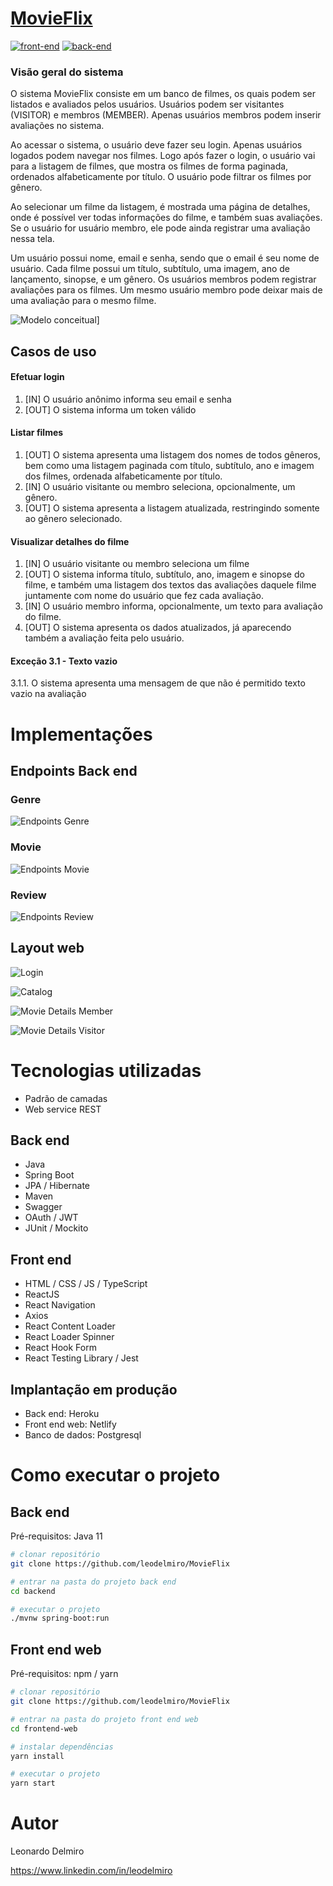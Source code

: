 # [MovieFlix](https://leodelmiro-movieflix.netlify.app/)

[![front-end](https://img.shields.io/badge/front--end-react-blue)](https://github.com/leodelmiro/MovieFlix/tree/main/frontend-web)
[![back-end](https://img.shields.io/badge/back--end-spring-green)](https://github.com/leodelmiro/MovieFlix/tree/main/backend)

### Visão geral do sistema

O sistema MovieFlix consiste em um banco de filmes, os quais podem ser listados e avaliados pelos usuários. Usuários podem ser visitantes (VISITOR) e membros (MEMBER). Apenas usuários membros podem inserir avaliações no sistema.

Ao acessar o sistema, o usuário deve fazer seu login. Apenas usuários logados podem navegar nos filmes. Logo após fazer o login, o usuário vai para a listagem de filmes, que mostra os filmes de forma paginada, ordenados alfabeticamente por título. O usuário pode filtrar os filmes por gênero.

Ao selecionar um filme da listagem, é mostrada uma página de detalhes, onde é possível ver todas informações do filme, e também suas avaliações. Se o usuário for usuário membro, ele pode ainda registrar uma avaliação nessa tela.

Um usuário possui nome, email e senha, sendo que o email é seu nome de usuário. Cada filme possui um título, subtítulo, uma imagem, ano de lançamento, sinopse, e um gênero. Os usuários membros podem registrar avaliações para os filmes. Um mesmo usuário membro pode deixar mais de uma avaliação para o mesmo filme.

![Modelo conceitual](https://i.imgur.com/WvjzFjM.png)]

## Casos de uso

#### Efetuar login
1. [IN] O usuário anônimo informa seu email e senha
2. [OUT] O sistema informa um token válido

#### Listar filmes
1. [OUT] O sistema apresenta uma listagem dos nomes de todos gêneros, bem como uma listagem paginada com título, subtítulo, ano e imagem dos filmes, ordenada alfabeticamente por título.
2. [IN] O usuário visitante ou membro seleciona, opcionalmente, um gênero.
3. [OUT] O sistema apresenta a listagem atualizada, restringindo somente ao gênero selecionado.

#### Visualizar detalhes do filme
1. [IN] O usuário visitante ou membro seleciona um filme
2. [OUT] O sistema informa título, subtítulo, ano, imagem e sinopse do filme, e também uma listagem dos textos das avaliações daquele filme juntamente com nome do usuário que fez cada avaliação.
3. [IN] O usuário membro informa, opcionalmente, um texto para avaliação do filme.
4. [OUT] O sistema apresenta os dados atualizados, já aparecendo também a avaliação feita pelo usuário.

#### Exceção 3.1 - Texto vazio
3.1.1. O sistema apresenta uma mensagem de que não é permitido texto vazio na avaliação 

# Implementações

## Endpoints Back end

### Genre
![Endpoints Genre](https://i.imgur.com/eG1fiFK.png)

### Movie
![Endpoints Movie](https://i.imgur.com/Gg9Wh1j.png)

### Review
![Endpoints Review](https://i.imgur.com/uJqosbp.png)

## Layout web

![Login](https://i.imgur.com/o3pPNJ1.png)

![Catalog](https://i.imgur.com/A11OBIy.png)

![Movie Details Member](https://i.imgur.com/iBUGEJu.png)

![Movie Details Visitor](https://i.imgur.com/f3Ydc4s.png)

# Tecnologias utilizadas

- Padrão de camadas
- Web service REST


## Back end
- Java
- Spring Boot
- JPA / Hibernate
- Maven
- Swagger
- OAuth / JWT
- JUnit / Mockito

## Front end
- HTML / CSS / JS / TypeScript
- ReactJS
- React Navigation
- Axios
- React Content Loader
- React Loader Spinner
- React Hook Form
- React Testing Library / Jest

## Implantação em produção
- Back end: Heroku
- Front end web: Netlify
- Banco de dados: Postgresql

# Como executar o projeto

## Back end
Pré-requisitos: Java 11

```bash
# clonar repositório
git clone https://github.com/leodelmiro/MovieFlix

# entrar na pasta do projeto back end
cd backend

# executar o projeto
./mvnw spring-boot:run
```

## Front end web
Pré-requisitos: npm / yarn

```bash
# clonar repositório
git clone https://github.com/leodelmiro/MovieFlix

# entrar na pasta do projeto front end web
cd frontend-web

# instalar dependências
yarn install

# executar o projeto
yarn start
```
# Autor

Leonardo Delmiro

https://www.linkedin.com/in/leodelmiro
